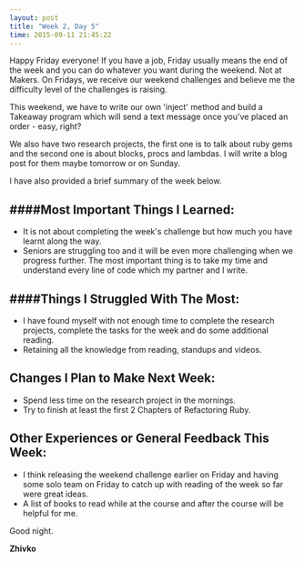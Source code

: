 ```yaml
---
layout: post
title: "Week 2, Day 5"
time: 2015-09-11 21:45:22
---
```

Happy Friday everyone! If you have a job, Friday usually means the end of the week and you can do whatever you want during the weekend. Not at Makers. On Fridays, we receive our weekend challenges and believe me the difficulty level of the challenges is raising.

This weekend, we have to write our own 'inject' method and build a Takeaway program which will send a text message once you've placed an order - easy, right?

We also have two research projects, the first one is to talk about ruby gems and the second one is about blocks, procs and lambdas. I will write a blog post for them maybe tomorrow or on Sunday.

I have also provided a brief summary of the week below.


####Most Important Things I Learned:
-------------------------------

* It is not about completing the week's challenge but how much you have learnt along the way.
* Seniors are struggling too and it will be even more challenging when we progress further. The most important thing is to take my time and understand every line of code which my partner and I write.

####Things I Struggled With The Most:
-------------------------------

* I have found myself with not enough time to complete the research projects, complete the tasks for the week and do some additional reading.
* Retaining all the knowledge from reading, standups and videos.


Changes I Plan to Make Next Week:
-------------------------------

* Spend less time on the research project in the mornings.
* Try to finish at least the first 2 Chapters of Refactoring Ruby.


Other Experiences or General Feedback This Week:
-------------------------------

* I think releasing the weekend challenge earlier on Friday and having some solo team on Friday to catch up with reading of the week so far were great ideas.
* A list of books to read while at the course and after the course will be helpful for me.

Good night.


__Zhivko__
